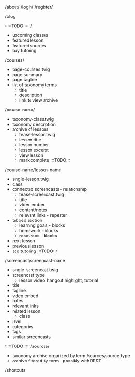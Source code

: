 
/about/
/login/
/register/

/blog

:::::TODO:::::
/
- upcoming classes
- featured lesson
- featured sources
- buy tutoring

/courses/
- page-courses.twig
- page summary
- page tagline
- list of taxonomy terms 
	- title
	- description
	- link to view archive

/course-name/
- taxonomy-class.twig
- taxonomy description
- archive of lessons
	- tease-lesson.twig
	- lesson title
	- lesson number
	- lesson excerpt
	- view lesson
	- mark complete :::TODO:::

/course-name/lesson-name
- single-lesson.twig
- class
- connected screencasts - relationship
	- tease-screencast.twig
	- title
	- video embed
	- content/notes
	- relevant links - repeater
- tabbed section
	- learning goals - blocks
	- homework - blocks
	- resources - blocks
- next lesson
- previous lesson
- see tutoring :::TODO:::

/screencast/screencast-name
- single-screencast.twig
- screencast type
	- lesson video, hangout highlight, tutorial
- title
- tagline
- video embed
- notes
- relevant links
- related lesson
	- class
- level
- categories
- tags
- similar screencasts

:::::TODO:::::
/sources/
- taxonomy archive organized by term
/sources/source-type
- archive filtered by term - possibly with REST

/shortcuts



